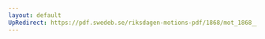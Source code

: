 ```yaml
---
layout: default
UpRedirect: https://pdf.swedeb.se/riksdagen-motions-pdf/1868/mot_1868__ak__00120/mot_1868__ak__00120_001.pdf
---
```


